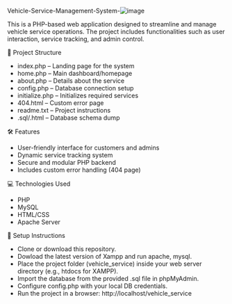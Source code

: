 Vehicle-Service-Management-System-![image](https://github.com/user-attachments/assets/fc0f5699-1124-4354-a9c9-690598d1b792)

This is a PHP-based web application designed to streamline and manage vehicle service operations. The project includes functionalities such as user interaction, service tracking, and admin control.

📁 Project Structure
* index.php – Landing page for the system
* home.php – Main dashboard/homepage
* about.php – Details about the service
* config.php – Database connection setup
* initialize.php – Initializes required services
* 404.html – Custom error page
* readme.txt – Project instructions
* .sql/.html – Database schema dump

🛠 Features
* User-friendly interface for customers and admins
* Dynamic service tracking system
* Secure and modular PHP backend
* Includes custom error handling (404 page)

💻 Technologies Used
* PHP
* MySQL
* HTML/CSS
* Apache Server

🧰 Setup Instructions
* Clone or download this repository.
* Dowload the latest version of Xampp and run apache, mysql.
* Place the project folder (vehicle_service) inside your web server directory (e.g., htdocs for XAMPP).
* Import the database from the provided .sql file in phpMyAdmin.
* Configure config.php with your local DB credentials.
* Run the project in a browser: http://localhost/vehicle_service
